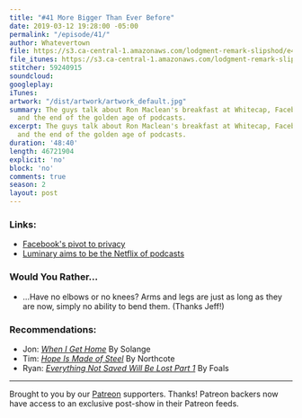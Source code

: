 ```yaml
---
title: "#41 More Bigger Than Ever Before"
date: 2019-03-12 19:28:00 -05:00
permalink: "/episode/41/"
author: Whatevertown
file: https://s3.ca-central-1.amazonaws.com/lodgment-remark-slipshod/e41.mp3
file_itunes: https://s3.ca-central-1.amazonaws.com/lodgment-remark-slipshod/e41.m4a
stitcher: 59240915
soundcloud:
googleplay:
iTunes:
artwork: "/dist/artwork/artwork_default.jpg"
summary: The guys talk about Ron Maclean's breakfast at Whitecap, Facebook privacy,
  and the end of the golden age of podcasts.
excerpt: The guys talk about Ron Maclean's breakfast at Whitecap, Facebook privacy,
  and the end of the golden age of podcasts.
duration: '48:40'
length: 46721904
explicit: 'no'
block: 'no'
comments: true
season: 2
layout: post
---
```


### Links:
- [Facebook's pivot to privacy](https://www.theverge.com/interface/2019/3/6/18253922/facebook-privacy-meaning-implications-mark-zuckerberg-pivot-analysis-interface-casey-newton)
- [Luminary aims to be the Netflix of podcasts](https://www.nytimes.com/2019/03/03/business/media/luminary-media-podcast-app.html)

### Would You Rather…
- …Have no elbows or no knees? Arms and legs are just as long as they are now, simply no ability to bend them. (Thanks Jeff!)

### Recommendations:
- Jon: [*When I Get Home*](https://open.spotify.com/album/4WF4HvVT7VjGnVjxjoCR6w?si=MMOFw5m6T36ftn7t97bNEQ) By Solange
- Tim: [*Hope Is Made of Steel*](https://open.spotify.com/album/7tefnClE8qN0ueSP3AX8mP?si=-oGghoabShGHjJPVvwUoww) By Northcote
- Ryan: [*Everything Not Saved Will Be Lost Part 1*](https://open.spotify.com/album/7tefnClE8qN0ueSP3AX8mP?si=-oGghoabShGHjJPVvwUoww) By Foals

---

Brought to you by our [Patreon](https://www.patreon.com/whatevertown) supporters. Thanks! Patreon backers now have access to an exclusive post-show in their Patreon feeds.
